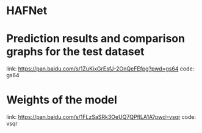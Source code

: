 # HAFNet <br>

# Prediction results and comparison graphs for the test dataset
link: https://pan.baidu.com/s/1ZuKixGrEsfJ-2OnQeFEfpg?pwd=gs64 code: gs64
# Weights of the model
link: https://pan.baidu.com/s/1FLzSaSRk3OeUQ7QPflLA1A?pwd=vsqr code: vsqr


